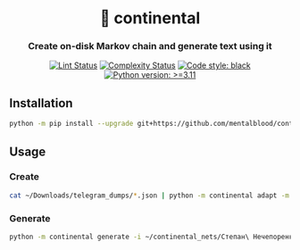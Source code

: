 <h1 align="center">📖 continental</h1>

<h3 align="center">Create on-disk Markov chain and generate text using it</h3>

<p align="center">
<a href="https://github.com/MentalBlood/continental/blob/master/.github/workflows/lint.yml"><img alt="Lint Status" src="https://github.com/MentalBlood/continental/actions/workflows/lint.yml/badge.svg"></a>
<a href="https://github.com/MentalBlood/continental/blob/master/.github/workflows/complexity.yml"><img alt="Complexity Status" src="https://github.com/MentalBlood/continental/actions/workflows/complexity.yml/badge.svg"></a>
<a href="https://github.com/psf/black"><img alt="Code style: black" src="https://img.shields.io/badge/code%20style-black-000000.svg"></a>
<a href="https://www.python.org/"><img alt="Python version: >=3.11" src="https://img.shields.io/badge/Python-3.11%20|%203.12-blue"></a>
</p>

## Installation

```bash
python -m pip install --upgrade git+https://github.com/mentalblood/continental
```

## Usage

### Create

```bash
cat ~/Downloads/telegram_dumps/*.json | python -m continental adapt -m telegram -c '{"users": ["Степан Нечепоренко"]}' | python -m continental create -o ~/continental_nets/Степан\ Нечепоренко
```

### Generate

```bash
python -m continental generate -i ~/continental_nets/Степан\ Нечепоренко -l 1000
```
